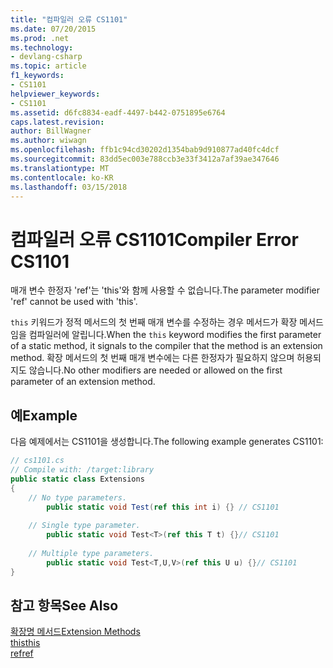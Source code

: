 ```yaml
---
title: "컴파일러 오류 CS1101"
ms.date: 07/20/2015
ms.prod: .net
ms.technology:
- devlang-csharp
ms.topic: article
f1_keywords:
- CS1101
helpviewer_keywords:
- CS1101
ms.assetid: d6fc8834-eadf-4497-b442-0751895e6764
caps.latest.revision: 
author: BillWagner
ms.author: wiwagn
ms.openlocfilehash: ffb1c94cd30202d1354bab9d910877ad40fc4dcf
ms.sourcegitcommit: 83dd5ec003e788ccb3e33f3412a7af39ae347646
ms.translationtype: MT
ms.contentlocale: ko-KR
ms.lasthandoff: 03/15/2018
---
```

# <a name="compiler-error-cs1101"></a><span data-ttu-id="dd977-102">컴파일러 오류 CS1101</span><span class="sxs-lookup"><span data-stu-id="dd977-102">Compiler Error CS1101</span></span>
<span data-ttu-id="dd977-103">매개 변수 한정자 'ref'는 'this'와 함께 사용할 수 없습니다.</span><span class="sxs-lookup"><span data-stu-id="dd977-103">The parameter modifier 'ref' cannot be used with 'this'.</span></span>  
  
 <span data-ttu-id="dd977-104">`this` 키워드가 정적 메서드의 첫 번째 매개 변수를 수정하는 경우 메서드가 확장 메서드임을 컴파일러에 알립니다.</span><span class="sxs-lookup"><span data-stu-id="dd977-104">When the `this` keyword modifies the first parameter of a static method, it signals to the compiler that the method is an extension method.</span></span> <span data-ttu-id="dd977-105">확장 메서드의 첫 번째 매개 변수에는 다른 한정자가 필요하지 않으며 허용되지도 않습니다.</span><span class="sxs-lookup"><span data-stu-id="dd977-105">No other modifiers are needed or allowed on the first parameter of an extension method.</span></span>  
  
## <a name="example"></a><span data-ttu-id="dd977-106">예</span><span class="sxs-lookup"><span data-stu-id="dd977-106">Example</span></span>  
 <span data-ttu-id="dd977-107">다음 예제에서는 CS1101을 생성합니다.</span><span class="sxs-lookup"><span data-stu-id="dd977-107">The following example generates CS1101:</span></span>  
  
```csharp  
// cs1101.cs  
// Compile with: /target:library  
public static class Extensions  
{  
    // No type parameters.  
        public static void Test(ref this int i) {} // CS1101  
  
    // Single type parameter.  
        public static void Test<T>(ref this T t) {}// CS1101  
  
    // Multiple type parameters.  
        public static void Test<T,U,V>(ref this U u) {}// CS1101  
}  
```  
  
## <a name="see-also"></a><span data-ttu-id="dd977-108">참고 항목</span><span class="sxs-lookup"><span data-stu-id="dd977-108">See Also</span></span>  
 [<span data-ttu-id="dd977-109">확장명 메서드</span><span class="sxs-lookup"><span data-stu-id="dd977-109">Extension Methods</span></span>](../../csharp/programming-guide/classes-and-structs/extension-methods.md)  
 [<span data-ttu-id="dd977-110">this</span><span class="sxs-lookup"><span data-stu-id="dd977-110">this</span></span>](../../csharp/language-reference/keywords/this.md)  
 [<span data-ttu-id="dd977-111">ref</span><span class="sxs-lookup"><span data-stu-id="dd977-111">ref</span></span>](../../csharp/language-reference/keywords/ref.md)
